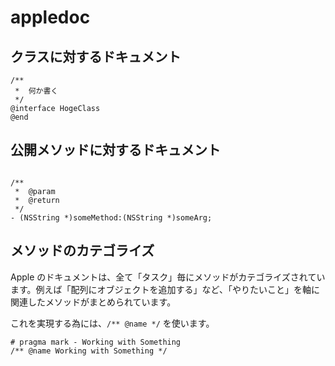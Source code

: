 appledoc
===

クラスに対するドキュメント
---

```objc
/**
 *  何か書く
 */
@interface HogeClass
@end
```

公開メソッドに対するドキュメント
---

```objc

/**
 *  @param 
 *  @return
 */
- (NSString *)someMethod:(NSString *)someArg;
```

メソッドのカテゴライズ
---

Apple のドキュメントは、全て「タスク」毎にメソッドがカテゴライズされています。例えば「配列にオブジェクトを追加する」など、「やりたいこと」を軸に関連したメソッドがまとめられています。

これを実現する為には、`/** @name */` を使います。

```objc
# pragma mark - Working with Something
/** @name Working with Something */
```
